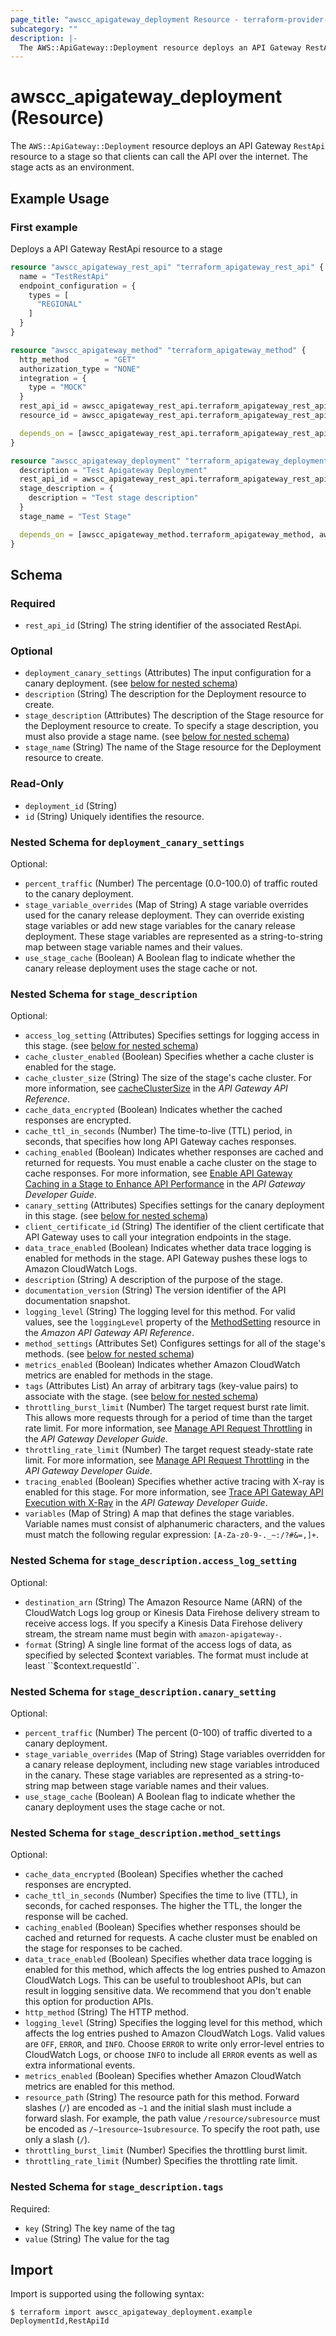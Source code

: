 ```yaml
---
page_title: "awscc_apigateway_deployment Resource - terraform-provider-awscc"
subcategory: ""
description: |-
  The AWS::ApiGateway::Deployment resource deploys an API Gateway RestApi resource to a stage so that clients can call the API over the internet. The stage acts as an environment.
---
```


# awscc_apigateway_deployment (Resource)

The ``AWS::ApiGateway::Deployment`` resource deploys an API Gateway ``RestApi`` resource to a stage so that clients can call the API over the internet. The stage acts as an environment.

## Example Usage

### First example
Deploys a API Gateway RestApi resource to a stage
```terraform
resource "awscc_apigateway_rest_api" "terraform_apigateway_rest_api" {
  name = "TestRestApi"
  endpoint_configuration = {
    types = [
      "REGIONAL"
    ]
  }
}

resource "awscc_apigateway_method" "terraform_apigateway_method" {
  http_method        = "GET"
  authorization_type = "NONE"
  integration = {
    type = "MOCK"
  }
  rest_api_id = awscc_apigateway_rest_api.terraform_apigateway_rest_api.id
  resource_id = awscc_apigateway_rest_api.terraform_apigateway_rest_api.root_resource_id

  depends_on = [awscc_apigateway_rest_api.terraform_apigateway_rest_api]
}

resource "awscc_apigateway_deployment" "terraform_apigateway_deployment" {
  description = "Test Apigateway Deployment"
  rest_api_id = awscc_apigateway_rest_api.terraform_apigateway_rest_api.id
  stage_description = {
    description = "Test stage description"
  }
  stage_name = "Test Stage"

  depends_on = [awscc_apigateway_method.terraform_apigateway_method, awscc_apigateway_rest_api.terraform_apigateway_rest_api]
}
```


<!-- schema generated by tfplugindocs -->
## Schema

### Required

- `rest_api_id` (String) The string identifier of the associated RestApi.

### Optional

- `deployment_canary_settings` (Attributes) The input configuration for a canary deployment. (see [below for nested schema](#nestedatt--deployment_canary_settings))
- `description` (String) The description for the Deployment resource to create.
- `stage_description` (Attributes) The description of the Stage resource for the Deployment resource to create. To specify a stage description, you must also provide a stage name. (see [below for nested schema](#nestedatt--stage_description))
- `stage_name` (String) The name of the Stage resource for the Deployment resource to create.

### Read-Only

- `deployment_id` (String)
- `id` (String) Uniquely identifies the resource.

<a id="nestedatt--deployment_canary_settings"></a>
### Nested Schema for `deployment_canary_settings`

Optional:

- `percent_traffic` (Number) The percentage (0.0-100.0) of traffic routed to the canary deployment.
- `stage_variable_overrides` (Map of String) A stage variable overrides used for the canary release deployment. They can override existing stage variables or add new stage variables for the canary release deployment. These stage variables are represented as a string-to-string map between stage variable names and their values.
- `use_stage_cache` (Boolean) A Boolean flag to indicate whether the canary release deployment uses the stage cache or not.


<a id="nestedatt--stage_description"></a>
### Nested Schema for `stage_description`

Optional:

- `access_log_setting` (Attributes) Specifies settings for logging access in this stage. (see [below for nested schema](#nestedatt--stage_description--access_log_setting))
- `cache_cluster_enabled` (Boolean) Specifies whether a cache cluster is enabled for the stage.
- `cache_cluster_size` (String) The size of the stage's cache cluster. For more information, see [cacheClusterSize](https://docs.aws.amazon.com/apigateway/latest/api/API_CreateStage.html#apigw-CreateStage-request-cacheClusterSize) in the *API Gateway API Reference*.
- `cache_data_encrypted` (Boolean) Indicates whether the cached responses are encrypted.
- `cache_ttl_in_seconds` (Number) The time-to-live (TTL) period, in seconds, that specifies how long API Gateway caches responses.
- `caching_enabled` (Boolean) Indicates whether responses are cached and returned for requests. You must enable a cache cluster on the stage to cache responses. For more information, see [Enable API Gateway Caching in a Stage to Enhance API Performance](https://docs.aws.amazon.com/apigateway/latest/developerguide/api-gateway-caching.html) in the *API Gateway Developer Guide*.
- `canary_setting` (Attributes) Specifies settings for the canary deployment in this stage. (see [below for nested schema](#nestedatt--stage_description--canary_setting))
- `client_certificate_id` (String) The identifier of the client certificate that API Gateway uses to call your integration endpoints in the stage.
- `data_trace_enabled` (Boolean) Indicates whether data trace logging is enabled for methods in the stage. API Gateway pushes these logs to Amazon CloudWatch Logs.
- `description` (String) A description of the purpose of the stage.
- `documentation_version` (String) The version identifier of the API documentation snapshot.
- `logging_level` (String) The logging level for this method. For valid values, see the ``loggingLevel`` property of the [MethodSetting](https://docs.aws.amazon.com/apigateway/latest/api/API_MethodSetting.html) resource in the *Amazon API Gateway API Reference*.
- `method_settings` (Attributes Set) Configures settings for all of the stage's methods. (see [below for nested schema](#nestedatt--stage_description--method_settings))
- `metrics_enabled` (Boolean) Indicates whether Amazon CloudWatch metrics are enabled for methods in the stage.
- `tags` (Attributes List) An array of arbitrary tags (key-value pairs) to associate with the stage. (see [below for nested schema](#nestedatt--stage_description--tags))
- `throttling_burst_limit` (Number) The target request burst rate limit. This allows more requests through for a period of time than the target rate limit. For more information, see [Manage API Request Throttling](https://docs.aws.amazon.com/apigateway/latest/developerguide/api-gateway-request-throttling.html) in the *API Gateway Developer Guide*.
- `throttling_rate_limit` (Number) The target request steady-state rate limit. For more information, see [Manage API Request Throttling](https://docs.aws.amazon.com/apigateway/latest/developerguide/api-gateway-request-throttling.html) in the *API Gateway Developer Guide*.
- `tracing_enabled` (Boolean) Specifies whether active tracing with X-ray is enabled for this stage.
 For more information, see [Trace API Gateway API Execution with X-Ray](https://docs.aws.amazon.com/apigateway/latest/developerguide/apigateway-xray.html) in the *API Gateway Developer Guide*.
- `variables` (Map of String) A map that defines the stage variables. Variable names must consist of alphanumeric characters, and the values must match the following regular expression: ``[A-Za-z0-9-._~:/?#&=,]+``.

<a id="nestedatt--stage_description--access_log_setting"></a>
### Nested Schema for `stage_description.access_log_setting`

Optional:

- `destination_arn` (String) The Amazon Resource Name (ARN) of the CloudWatch Logs log group or Kinesis Data Firehose delivery stream to receive access logs. If you specify a Kinesis Data Firehose delivery stream, the stream name must begin with ``amazon-apigateway-``.
- `format` (String) A single line format of the access logs of data, as specified by selected $context variables. The format must include at least ``$context.requestId``.


<a id="nestedatt--stage_description--canary_setting"></a>
### Nested Schema for `stage_description.canary_setting`

Optional:

- `percent_traffic` (Number) The percent (0-100) of traffic diverted to a canary deployment.
- `stage_variable_overrides` (Map of String) Stage variables overridden for a canary release deployment, including new stage variables introduced in the canary. These stage variables are represented as a string-to-string map between stage variable names and their values.
- `use_stage_cache` (Boolean) A Boolean flag to indicate whether the canary deployment uses the stage cache or not.


<a id="nestedatt--stage_description--method_settings"></a>
### Nested Schema for `stage_description.method_settings`

Optional:

- `cache_data_encrypted` (Boolean) Specifies whether the cached responses are encrypted.
- `cache_ttl_in_seconds` (Number) Specifies the time to live (TTL), in seconds, for cached responses. The higher the TTL, the longer the response will be cached.
- `caching_enabled` (Boolean) Specifies whether responses should be cached and returned for requests. A cache cluster must be enabled on the stage for responses to be cached.
- `data_trace_enabled` (Boolean) Specifies whether data trace logging is enabled for this method, which affects the log entries pushed to Amazon CloudWatch Logs. This can be useful to troubleshoot APIs, but can result in logging sensitive data. We recommend that you don't enable this option for production APIs.
- `http_method` (String) The HTTP method.
- `logging_level` (String) Specifies the logging level for this method, which affects the log entries pushed to Amazon CloudWatch Logs. Valid values are ``OFF``, ``ERROR``, and ``INFO``. Choose ``ERROR`` to write only error-level entries to CloudWatch Logs, or choose ``INFO`` to include all ``ERROR`` events as well as extra informational events.
- `metrics_enabled` (Boolean) Specifies whether Amazon CloudWatch metrics are enabled for this method.
- `resource_path` (String) The resource path for this method. Forward slashes (``/``) are encoded as ``~1`` and the initial slash must include a forward slash. For example, the path value ``/resource/subresource`` must be encoded as ``/~1resource~1subresource``. To specify the root path, use only a slash (``/``).
- `throttling_burst_limit` (Number) Specifies the throttling burst limit.
- `throttling_rate_limit` (Number) Specifies the throttling rate limit.


<a id="nestedatt--stage_description--tags"></a>
### Nested Schema for `stage_description.tags`

Required:

- `key` (String) The key name of the tag
- `value` (String) The value for the tag

## Import

Import is supported using the following syntax:

```shell
$ terraform import awscc_apigateway_deployment.example DeploymentId,RestApiId
```